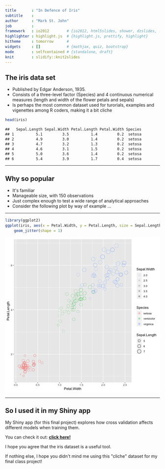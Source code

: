 ```yaml
---
title       : "In Defence of Iris"
subtitle    : 
author      : "Mark St. John"
job         : 
framework   : io2012        # {io2012, html5slides, shower, dzslides, ...}
highlighter : highlight.js  # {highlight.js, prettify, highlight}
hitheme     : tomorrow      # 
widgets     : []            # {mathjax, quiz, bootstrap}
mode        : selfcontained # {standalone, draft}
knit        : slidify::knit2slides
---
```




## The iris data set

- Published by Edgar Anderson, 1935.
- Consists of a three-level factor (Species) and 4 continuous numerical measures (length and width of the flower petals and sepals)
- Is perhaps the most common dataset used for turorials, examples and vigenettes among R coders, making it a bit cliche

```r
head(iris)
```

```
##   Sepal.Length Sepal.Width Petal.Length Petal.Width Species
## 1          5.1         3.5          1.4         0.2  setosa
## 2          4.9         3.0          1.4         0.2  setosa
## 3          4.7         3.2          1.3         0.2  setosa
## 4          4.6         3.1          1.5         0.2  setosa
## 5          5.0         3.6          1.4         0.2  setosa
## 6          5.4         3.9          1.7         0.4  setosa
```

---
## Why so popular

- It's familiar
- Manageable size, with 150 observations 
- Just complex enough to test a wide range of analytical approaches
- Consider the following plot by way of example ...

---

```r
library(ggplot2)
ggplot(iris, aes(x = Petal.Width, y = Petal.Length, size = Sepal.Length, col = Species, alpha = Sepal.Width)) +
    geom_jitter(shape = 1)
```

![plot of chunk ggplot](assets/fig/ggplot-1.png)

---
## So I used it in my Shiny app

My Shiny app (for this final project) explores how cross validation affects different models when training them.

You can check it out: [**click here!**](https://sinjin.shinyapps.io/ddp_shiny_app/)

I hope you agree that the iris dataset is a useful tool. 

If nothing else, I hope you didn't mind me using this "cliche" dataset for my final class project!

